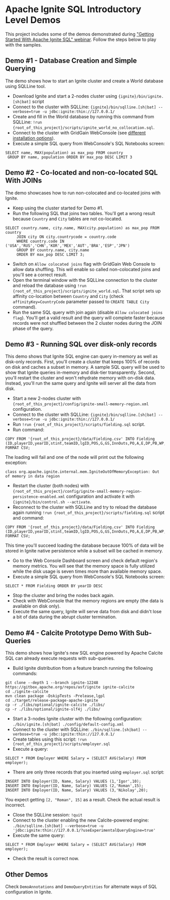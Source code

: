 # Apache Ignite SQL Introductory Level Demos

This project includes some of the demos demonstrated during ["Getting Started With Apache Ignite SQL" webinar](
https://www.gridgain.com/resources/webinars/getting-started-apache-ignite-and-sql). Follow the steps below to play with 
the samples.  

## Demo #1 - Database Creation and Simple Querying

The demo shows how to start an Ignite cluster and create a World database using SQLLine tool.

* Download Ignite and start a 2-nodes cluster using `{ignite}/bin/ignite.[sh|bat]` script
* Connect to the cluster with SQLLine: `{ignite}/bin/sqlline.[sh|bat] --verbose=true -u jdbc:ignite:thin://127.0.0.1/`
* Create and fill in the World database by running this command from SQLLine: `!run {root_of_this_project}/scripts/ignite_world_no_collocation.sql`.
* Connect to the cluster with GridGain WebConsole (see [different installation options](https://www.gridgain.com/docs/web-console/latest/web-console-getting-started)).
* Execute a simple SQL query from WebConsole's SQL Notebooks screen: 
```
SELECT name, MAX(population) as max_pop FROM country
 GROUP BY name, population ORDER BY max_pop DESC LIMIT 3
```
 
## Demo #2 - Co-located and non-co-located SQL With JOINs 

The demo showcases how to run non-colocated and co-located joins with Ignite.

* Keep using the cluster started for Demo #1.
* Run the following SQL that joins two tables. You'll get a wrong result because `Country` and `City` tables are not co-located.
```
SELECT country.name, city.name, MAX(city.population) as max_pop FROM country
     JOIN city ON city.countrycode = country.code
     WHERE country.code IN ('USA','RUS','CHN','KOR','MEX','AUT','BRA','ESP','JPN')
     GROUP BY country.name, city.name 
     ORDER BY max_pop DESC LIMIT 3;
```
* Switch on `Allow colocated joins` flag with GridGain Web Console to allow data shuffling. This will enable so called
non-colocated joins and you'll see a correct result.     
* Open the terminal window with the SQLLine connection to the cluster and reload the  database using `!run {root_of_this_project}/scripts/ignite_world.sql`.
That script sets up affinity co-location between `Country` and `City` (check `affinityKey=CountryCode` parameter passed to `CREATE TABLE City` command).
* Run the same SQL query with join again (disable `Allow colocated joins flag`). You'll get a valid result and the query
will complete faster because records were not shuffled between the 2 cluster nodes during the JOIN phase of the query.

## Demo #3 - Running SQL over disk-only records

This demo shows that Ignite SQL engine can query in-memory as well as disk-only records. First, you'll create a cluster
that keeps 100% of records on disk and caches a subset in memory. A sample SQL query will be used to show that Ignite
queries in-memory and disk-tier transparently. Second, you'll restart the cluster and won't rehydrate memory with on-disk data.
Instead, you'll run the same query and Ignite will server all the data from disk. 

* Start a new 2-nodes cluster with `{root_of_this_project}/config/ignite-small-memory-region.xml` configuration.
* Connect to the cluster with SQLLine: `{ignite}/bin/sqlline.[sh|bat] --verbose=true -u jdbc:ignite:thin://127.0.0.1/`
* Run `!run {root_of_this_project}/scripts/fielding.sql` script.
* Run command:
```
COPY FROM '{root_of_this_project}/data/Fielding.csv' INTO Fielding (ID,playerID,yearID,stint,teamID,lgID,POS,G,GS,InnOuts,PO,A,E,DP,PB,WP,SB,CS,ZR) FORMAT CSV;
```
The loading will fail and one of the node will print out the following exception:
```
class org.apache.ignite.internal.mem.IgniteOutOfMemoryException: Out of memory in data region
```
* Restart the cluster (both nodes) with `{root_of_this_project}/config/ignite-small-memory-region-persistence-enabled.xml` 
configuration and activate it with `{ignite}/bin/control.sh --activate`.
* Reconnect to the cluster with SQLLine and try to reload the database again running `!run {root_of_this_project}/scripts/fielding.sql` script
and command:
```
COPY FROM '{root_of_this_project}/data/Fielding.csv' INTO Fielding (ID,playerID,yearID,stint,teamID,lgID,POS,G,GS,InnOuts,PO,A,E,DP,PB,WP,SB,CS,ZR) FORMAT CSV;
```

This time you'll succeed loading the database because 100% of data will be stored in Ignite native persistence while a subset will be cached in memory.
* Go to the Web Console Dashboard screen and check default region's memory metrics. You will see that the memory space is fully utilized 
while the disk usage is seven times more than available memory space.  
* Execute a simple SQL query from WebConsole's SQL Notebooks screen: 
```
SELECT * FROM Fielding ORDER BY yearID DESC
```
* Stop the cluster and bring the nodes back again.
* Check with WebConsole that the memory regions are empty (the data is available on disk only).
* Execute the same query, Ignite will serve data from disk and didn't lose a bit of data during the abrupt 
cluster termination.

## Demo #4 - Calcite Prototype Demo With Sub-Queries

This demo shows how Ignite's new SQL engine powered by Apache Calcite SQL can already execute requests with sub-queries.

* Build Ignite distribution from a feature branch running the following commands:
```
git clone --depth 1 --branch ignite-12248 https://gitbox.apache.org/repos/asf/ignite ignite-calcite
cd ./ignite-calcite
mvn clean package -DskipTests -Prelease,lgpl
cd ./target/release-package-apache-ignite
cp -r ./libs/optional/ignite-calcite ./libs/
cp -r ./libs/optional/ignite-slf4j ./libs/
``` 
* Start a 3-nodes Ignite cluster with the following configuration: `./bin/ignite.[sh|bat] ./config/default-config.xml`
* Connect to the cluster with SQLLine: `./bin/sqlline.[sh|bat] --verbose=true -u jdbc:ignite:thin://127.0.0.1/`
* Create tables using this script: `!run {root_of_this_project}/scripts/employer.sql`
* Execute a query:
```
SELECT * FROM Employer WHERE Salary = (SELECT AVG(Salary) FROM employer);
```
* There are only three records that you inserted using `employer.sql` script:
```
INSERT INTO Employer(ID, Name, Salary) VALUES (1,'Igor',10);
INSERT INTO Employer(ID, Name, Salary) VALUES (2,'Roman',15);
INSERT INTO Employer(ID, Name, Salary) VALUES (3,'Nikolay',20);
```
You expect getting `[2, "Roman", 15]` as a result. Check the actual result is incorrect.
* Close the SQLLine session: `!quit`
* Connect to the cluster enabling the new Calcite-powered engine: `./bin/sqlline.[sh|bat] --verbose=true -u 'jdbc:ignite:thin://127.0.0.1/?useExperimentalQueryEngine=true'`
* Execute the same query:
```
SELECT * FROM Employer WHERE Salary = (SELECT AVG(Salary) FROM employer);
```
* Check the result is correct now.

## Other Demos

Check `DemoAnnotations` and `DemoQueryEntities` for alternate ways of SQL configuration in Ignite.

